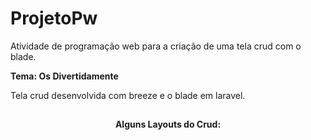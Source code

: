 # ProjetoPw

Atividade de programação web para a criação de uma tela crud com o blade.

**Tema: Os Divertidamente**

Tela crud desenvolvida com breeze e o blade em laravel.
</div>

##

<div align="center">
  
  <h4>Alguns Layouts do Crud:</h4>
  



</div>
